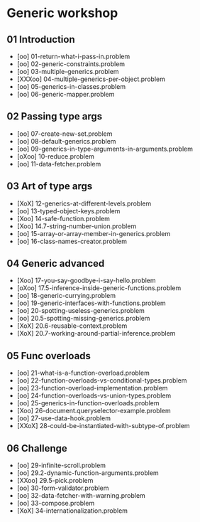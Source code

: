 # Generic workshop

## 01 Introduction
- [oo] 01-return-what-i-pass-in.problem
- [oo] 02-generic-constraints.problem
- [oo] 03-multiple-generics.problem
- [XXXoo] 04-multiple-generics-per-object.problem
- [oo] 05-generics-in-classes.problem
- [oo] 06-generic-mapper.problem

## 02 Passing type args
- [oo] 07-create-new-set.problem
- [oo] 08-default-generics.problem
- [oo] 09-generics-in-type-arguments-in-arguments.problem
- [oXoo] 10-reduce.problem
- [oo] 11-data-fetcher.problem

## 03 Art of type args
- [XoX] 12-generics-at-different-levels.problem
- [oo] 13-typed-object-keys.problem
- [Xoo] 14-safe-function.problem
- [Xoo] 14.7-string-number-union.problem
- [oo] 15-array-or-array-member-in-generics.problem
- [oo] 16-class-names-creator.problem
## 04 Generic advanced
- [Xoo] 17-you-say-goodbye-i-say-hello.problem
- [oXoo] 17.5-inference-inside-generic-functions.problem
- [oo] 18-generic-currying.problem
- [oo] 19-generic-interfaces-with-functions.problem
- [oo] 20-spotting-useless-generics.problem
- [oo] 20.5-spotting-missing-generics.problem
- [XoX] 20.6-reusable-context.problem
- [XoX] 20.7-working-around-partial-inference.problem

## 05 Func overloads
- [oo] 21-what-is-a-function-overload.problem
- [oo] 22-function-overloads-vs-conditional-types.problem
- [oo] 23-function-overload-implementation.problem
- [oo] 24-function-overloads-vs-union-types.problem
- [oo] 25-generics-in-function-overloads.problem
- [Xoo] 26-document.queryselector-example.problem
- [oo] 27-use-data-hook.problem
- [XXoX] 28-could-be-instantiated-with-subtype-of.problem


## 06 Challenge
- [oo] 29-infinite-scroll.problem
- [oo] 29.2-dynamic-function-arguments.problem
- [XXoo] 29.5-pick.problem
- [oo] 30-form-validator.problem
- [oo] 32-data-fetcher-with-warning.problem
- [oo] 33-compose.problem
- [XoX] 34-internationalization.problem